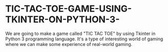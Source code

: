# TIC-TAC-TOE-GAME-USING-TKINTER-ON-PYTHON-3-
We are going to make a game called "TIC TAC TOE" by using Tkinter in Python 3 programming language. It's a type of interesting world of gaming where we can make some experience of real-world gaming.
